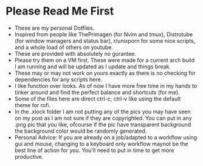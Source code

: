 <h1> Please Read Me First</h1>
<ul>
<li>These are my personal Dotfiles.<br>
<li>Inspired from people like ThePrimagen (for Nvim and tmux), Distrotube (for window managers and status bar), r/unixporn for some nice scripts, and a whole load of others on youtube.<br>
<li>These are provided with absolutely no gurantee.<br>
<li>Please try them on a VM first. These were made for a current arch build I am running and will be updated as I update and things break.<br>
<li>These may or may not work on yours exactly as there is no checking for dependencies for any scripts here.<br>
<li>I like function over looks. As of now I have more free time in my hands to tinker around and find the perfect balance and shortcuts (for me).<br>
<li>Some of the files here are direct ctrl-c, ctrl-v like using the default theme for rofi.<br>
<li>In the .xlock folder I am not putting any of the pics you may have seen on my post as I am not sure if they are copyrighted. You can put in any .png pic that you like, ofcourse if the pic have transparent background the background color would be randomly generated.<br>
<li>Personal Advice: If you are already on a job/adapted to a workflow using gui and mouse, changing to a keyboard only workflow maynot be the best line of action for you. You'll need to put in time to get more productive.<br>
</ul>
